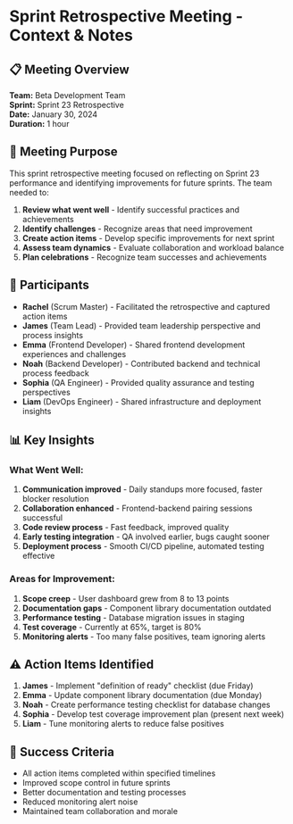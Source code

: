 # Sprint Retrospective Meeting - Context & Notes

## 📋 Meeting Overview

**Team:** Beta Development Team  
**Sprint:** Sprint 23 Retrospective  
**Date:** January 30, 2024  
**Duration:** 1 hour  

## 🎯 Meeting Purpose

This sprint retrospective meeting focused on reflecting on Sprint 23 performance and identifying improvements for future sprints. The team needed to:

1. **Review what went well** - Identify successful practices and achievements
2. **Identify challenges** - Recognize areas that need improvement
3. **Create action items** - Develop specific improvements for next sprint
4. **Assess team dynamics** - Evaluate collaboration and workload balance
5. **Plan celebrations** - Recognize team successes and achievements

## 👥 Participants

- **Rachel** (Scrum Master) - Facilitated the retrospective and captured action items
- **James** (Team Lead) - Provided team leadership perspective and process insights
- **Emma** (Frontend Developer) - Shared frontend development experiences and challenges
- **Noah** (Backend Developer) - Contributed backend and technical process feedback
- **Sophia** (QA Engineer) - Provided quality assurance and testing perspectives
- **Liam** (DevOps Engineer) - Shared infrastructure and deployment insights

## 📊 Key Insights

### **What Went Well:**
1. **Communication improved** - Daily standups more focused, faster blocker resolution
2. **Collaboration enhanced** - Frontend-backend pairing sessions successful
3. **Code review process** - Fast feedback, improved quality
4. **Early testing integration** - QA involved earlier, bugs caught sooner
5. **Deployment process** - Smooth CI/CD pipeline, automated testing effective

### **Areas for Improvement:**
1. **Scope creep** - User dashboard grew from 8 to 13 points
2. **Documentation gaps** - Component library documentation outdated
3. **Performance testing** - Database migration issues in staging
4. **Test coverage** - Currently at 65%, target is 80%
5. **Monitoring alerts** - Too many false positives, team ignoring alerts

## ⚠️ Action Items Identified

1. **James** - Implement "definition of ready" checklist (due Friday)
2. **Emma** - Update component library documentation (due Monday)
3. **Noah** - Create performance testing checklist for database changes
4. **Sophia** - Develop test coverage improvement plan (present next week)
5. **Liam** - Tune monitoring alerts to reduce false positives

## 🎯 Success Criteria

- All action items completed within specified timelines
- Improved scope control in future sprints
- Better documentation and testing processes
- Reduced monitoring alert noise
- Maintained team collaboration and morale
